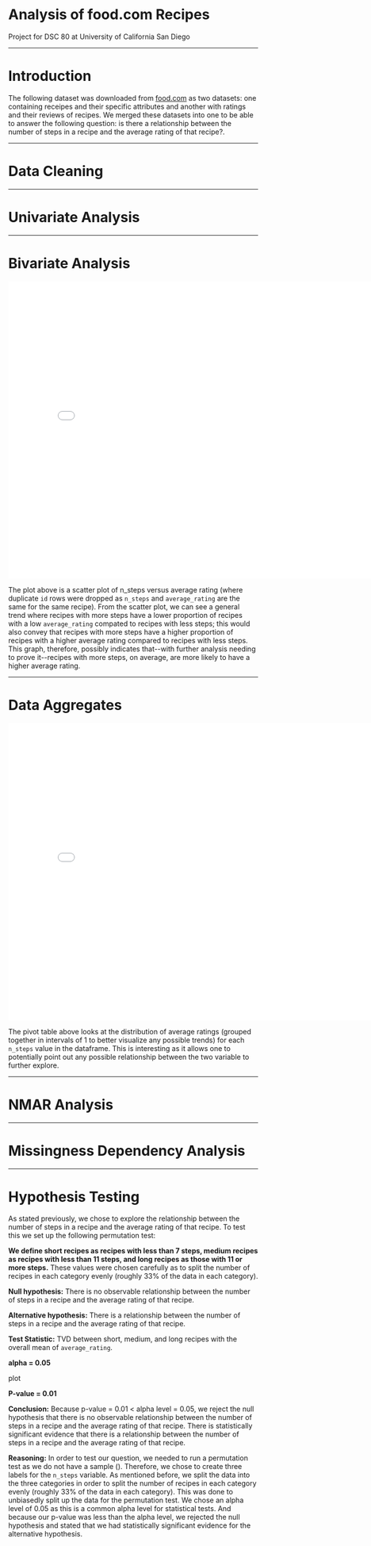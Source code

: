 # Analysis of food.com Recipes
Project for DSC 80 at University of California San Diego

---
# Introduction

The following dataset was downloaded from [food.com](https://www.food.com) as two datasets: one containing receipes and their specific attributes and another with ratings and their reviews of recipes. We merged these datasets into one to be able to answer the following question: is there a relationship between the number of steps in a recipe and the average rating of that recipe?. 

---
# Data Cleaning

---
# Univariate Analysis

---
# Bivariate Analysis
<iframe src="assets/bivariate-plot.html" width=800 height=600 frameBorder=0></iframe>

The plot above is a scatter plot of n_steps versus average rating (where duplicate `id` rows were dropped as `n_steps` and `average_rating` are the same for the same recipe). From the scatter plot, we can see a general trend where recipes with more steps have a lower proportion of recipes with a low `average_rating` compated to recipes with less steps; this would also convey that recipes with more steps have a higher proportion of recipes with a higher average rating compared to recipes with less steps. This graph, therefore, possibly indicates that--with further analysis needing to prove it--recipes with more steps, on average, are more likely to have a higher average rating.

---
# Data Aggregates
<iframe src="assets/pivot_table_steps.html" width="800" height="600" frameborder="0"></iframe>

The pivot table above looks at the distribution of average ratings (grouped together in intervals of 1 to better visualize any possible trends) for each `n_steps` value in the dataframe. This is interesting as it allows one to potentially point out any possible relationship between the two variable to further explore.

---
# NMAR Analysis

---
# Missingness Dependency Analysis


---
# Hypothesis Testing

As stated previously, we chose to explore the relationship between the number of steps in a recipe and the average rating of that recipe. To test this we set up the following permutation test:

**We define short recipes as recipes with less than 7 steps, medium recipes as recipes with less than 11 steps, and long recipes as those with 11 or more steps.** These values were chosen carefully as to split the number of recipes in each category evenly (roughly 33% of the data in each category).

**Null hypothesis:** There is no observable relationship between the number of steps in a recipe and the average rating of that recipe.

**Alternative hypothesis:** There is a relationship between the number of steps in a recipe and the average rating of that recipe.

**Test Statistic:** TVD between short, medium, and long recipes with the overall mean of `average_rating`.

**alpha = 0.05**

plot

**P-value = 0.01**

**Conclusion:** Because p-value = 0.01 < alpha level = 0.05, we reject the null hypothesis that there is no observable relationship between the number of steps in a recipe and the average rating of that recipe. There is statistically significant evidence that there is a relationship between the number of steps in a recipe and the average rating of that recipe. 


**Reasoning:** In order to test our question, we needed to run a permutation test as we do not have a sample (). Therefore, we chose to create three labels for the `n_steps` variable. As mentioned before, we split the data into the three categories in order to split the number of recipes in each category evenly (roughly 33% of the data in each category). This was done to unbiasedly split up the data for the permutation test. We chose an alpha level of 0.05 as this is a common alpha level for statistical tests. And because our p-value was less than the alpha level, we rejected the null hypothesis and stated that we had statistically significant evidence for the alternative hypothesis.
